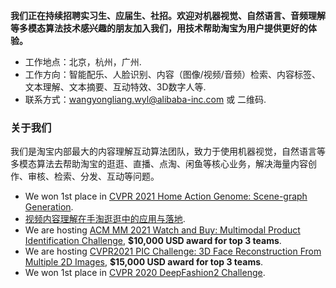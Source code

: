 
<strong>我们正在持续招聘实习生、应届生、社招。欢迎对机器视觉、自然语言、音频理解等多模态算法技术感兴趣的朋友加入我们，用技术帮助淘宝为用户提供更好的体验。</strong>
* 工作地点：北京，杭州，广州.
* 工作方向：智能配乐、人脸识别、内容（图像/视频/音频）检索、内容标签、文本理解、文本摘要、互动特效、3D数字人等.
* 联系方式：wangyongliang.wyl@alibaba-inc.com 或 二维码.

### 关于我们

我们是淘宝内部最大的内容理解互动算法团队，致力于使用机器视觉，自然语言等多模态算法去帮助淘宝的逛逛、直播、点淘、闲鱼等核心业务，解决海量内容创作、审核、检索、分发、互动等问题。

* We won 1st place in [CVPR 2021 Home Action Genome: Scene-graph Generation](https://homeactiongenome.org/results.html).
* [视频内容理解在手淘逛逛中的应用与落地](https://mp.weixin.qq.com/s/2d-F8UdWBVG_g1y1DyIucg).
* We are hosting [ACM MM 2021 Watch and Buy: Multimodal Product Identification Challenge](https://tianchi.aliyun.com/competition/entrance/531893/introduction), <strong>$10,000 USD award for top 3 teams</strong>.
* We are hosting [CVPR2021 PIC Challenge: 3D Face Reconstruction From Multiple 2D Images](https://tianchi.aliyun.com/competition/entrance/531885/introduction), <strong>$15,000 USD award for top 3 teams</strong>.
* We won 1st place in [CVPR 2020 DeepFashion2 Challenge](https://competitions.codalab.org/competitions/22967#results).
